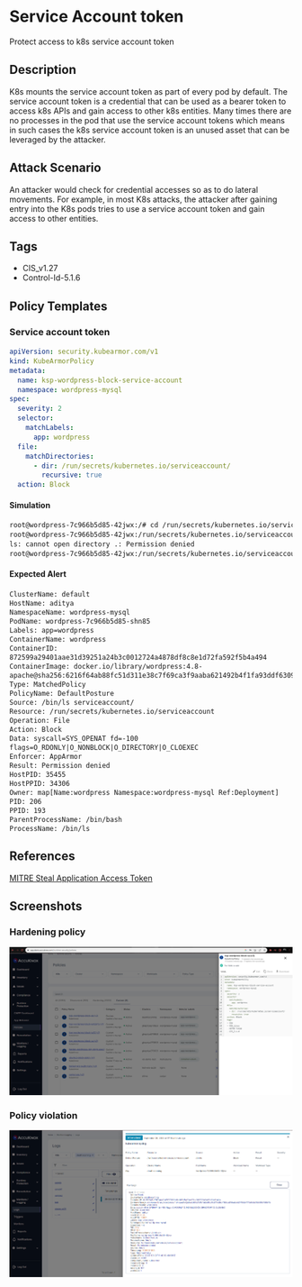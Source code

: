 # Service Account token
Protect access to k8s service account token

## Description
K8s mounts the service account token as part of every pod by default. The service account token is a credential that can be used as a bearer token to access k8s APIs and gain access to other k8s entities. Many times there are no processes in the pod that use the service account tokens which means in such cases the k8s service account token is an unused asset that can be leveraged by the attacker.

## Attack Scenario
An attacker would check for credential accesses so as to do lateral movements. For example, in most K8s attacks, the attacker after gaining entry into the K8s pods tries to use a service account token and gain access to other entities.

## Tags
- CIS_v1.27
- Control-Id-5.1.6

## Policy Templates
### Service account token
```yaml
apiVersion: security.kubearmor.com/v1
kind: KubeArmorPolicy
metadata:
  name: ksp-wordpress-block-service-account
  namespace: wordpress-mysql
spec:
  severity: 2
  selector:
    matchLabels:
      app: wordpress
  file:
    matchDirectories:
      - dir: /run/secrets/kubernetes.io/serviceaccount/
        recursive: true
  action: Block
```
#### Simulation
```sh
root@wordpress-7c966b5d85-42jwx:/# cd /run/secrets/kubernetes.io/serviceaccount/ 
root@wordpress-7c966b5d85-42jwx:/run/secrets/kubernetes.io/serviceaccount# ls 
ls: cannot open directory .: Permission denied 
root@wordpress-7c966b5d85-42jwx:/run/secrets/kubernetes.io/serviceaccount# 
```

#### Expected Alert
```
ClusterName: default
HostName: aditya
NamespaceName: wordpress-mysql
PodName: wordpress-7c966b5d85-shn85
Labels: app=wordpress
ContainerName: wordpress
ContainerID: 872599a29401aae31d39251a24b3c0012724a4878df8c8e1d72fa592f5b4a494
ContainerImage: docker.io/library/wordpress:4.8-apache@sha256:6216f64ab88fc51d311e38c7f69ca3f9aaba621492b4f1fa93ddf63093768845
Type: MatchedPolicy
PolicyName: DefaultPosture
Source: /bin/ls serviceaccount/
Resource: /run/secrets/kubernetes.io/serviceaccount
Operation: File
Action: Block
Data: syscall=SYS_OPENAT fd=-100 flags=O_RDONLY|O_NONBLOCK|O_DIRECTORY|O_CLOEXEC
Enforcer: AppArmor
Result: Permission denied
HostPID: 35455
HostPPID: 34306
Owner: map[Name:wordpress Namespace:wordpress-mysql Ref:Deployment]
PID: 206
PPID: 193
ParentProcessName: /bin/bash
ProcessName: /bin/ls
```

## References
[MITRE Steal Application Access Token](https://attack.mitre.org/techniques/T1528/)

## Screenshots
### Hardening policy
![](../images/cards/protect-sa-token-0.png)

### Policy violation
![](../images/cards/protect-sa-token-1.png)

